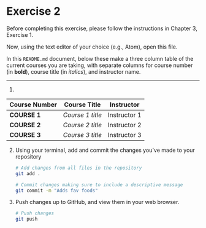# Exercise 2

Before completing this exercise, please follow the instructions in Chapter 3, Exercise 1.

Now, using the text editor of your choice (e.g., Atom), open this file.

In this `README.md` document, below these make a three column table of the current courses you are taking, with separate columns for course number (in **bold**), course title (in _italics_), and instructor name.


---

1.

| Course Number | Course Title	    | Instructor   |
| ------------- |  ---------------- | ------------ |
| **COURSE 1**  | _Course 1 title_	| Instructor 1 |
| **COURSE 2**  | _Course 2 title_	| Instructor 2 |
| **COURSE 3**  | _Course 3 title_	| Instructor 3 |

2. Using your terminal, add and commit the changes you've made to your repository

	```bash
	# Add changes from all files in the repository
	git add .

	# Commit changes making sure to include a descriptive message
	git commit -m "Adds fav foods"
	```

3. Push changes up to GitHub, and view them in your web browser.

	```bash
	# Push changes
	git push
